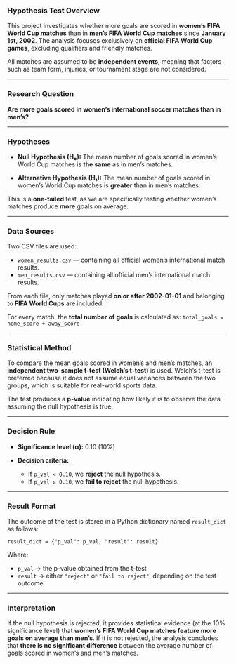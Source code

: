 ### Hypothesis Test Overview

This project investigates whether more goals are scored in **women’s FIFA World Cup matches** than in **men’s FIFA World Cup matches** since **January 1st, 2002**. The analysis focuses exclusively on **official FIFA World Cup games**, excluding qualifiers and friendly matches.

All matches are assumed to be **independent events**, meaning that factors such as team form, injuries, or tournament stage are not considered.

---

### Research Question

**Are more goals scored in women’s international soccer matches than in men’s?**

---

### Hypotheses

* **Null Hypothesis (H₀):**
  The mean number of goals scored in women’s World Cup matches is **the same** as in men’s matches.
  

* **Alternative Hypothesis (H₁):**
  The mean number of goals scored in women’s World Cup matches is **greater** than in men’s matches.
 

This is a **one-tailed** test, as we are specifically testing whether women’s matches produce **more** goals on average.

---

### Data Sources

Two CSV files are used:

* `women_results.csv` — containing all official women’s international match results.
* `men_results.csv` — containing all official men’s international match results.

From each file, only matches played **on or after 2002-01-01** and belonging to **FIFA World Cups** are included.

For every match, the **total number of goals** is calculated as:
`total_goals = home_score + away_score`

---

### Statistical Method

To compare the mean goals scored in women’s and men’s matches, an **independent two-sample t-test (Welch’s t-test)** is used.
Welch’s t-test is preferred because it does not assume equal variances between the two groups, which is suitable for real-world sports data.

The test produces a **p-value** indicating how likely it is to observe the data assuming the null hypothesis is true.

---

### Decision Rule

* **Significance level (α):** 0.10 (10%)
* **Decision criteria:**

  * If `p_val < 0.10`, we **reject** the null hypothesis.
  * If `p_val ≥ 0.10`, we **fail to reject** the null hypothesis.

---

### Result Format

The outcome of the test is stored in a Python dictionary named `result_dict` as follows:

```
result_dict = {"p_val": p_val, "result": result}
```

Where:

* `p_val` → the p-value obtained from the t-test
* `result` → either `"reject"` or `"fail to reject"`, depending on the test outcome

---

### Interpretation

If the null hypothesis is rejected, it provides statistical evidence (at the 10% significance level) that **women’s FIFA World Cup matches feature more goals on average than men’s**.
If it is not rejected, the analysis concludes that **there is no significant difference** between the average number of goals scored in women’s and men’s matches.
